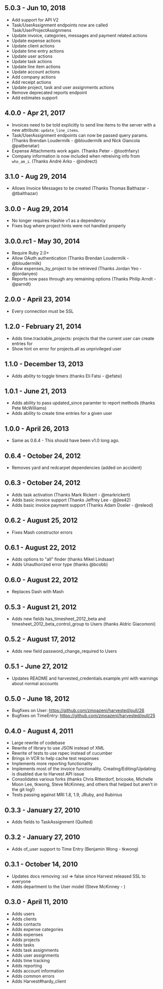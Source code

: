 ## 5.0.3 - Jun 10, 2018
  * Add support for API V2
  * Task/UserAssignment endpoints now are called Task/UserProjectAssignmens
  * Update invoice, categories, messages and payment related actions
  * Update expense actions
  * Update client actions
  * Update time entry actions
  * Update user actions
  * Update task actions
  * Update line item actions
  * Update account actions
  * Add company actions
  * Add receipt actions
  * Update project, task and user assignments actions
  * Remove deprecated reports endpoint
  * Add estimates support

## 4.0.0 - Apr 21, 2017
  * Invoices need to be told explicitly to send line items to the server with a new attribute: `update_line_items`.
  * Task/UserAssignment endpoints can now be passed query params. (Thanks Brendan Loudermilk - @bloudermilk and Nick Giancola @patbenatar)
  * Expense Attachments work again. (Thanks Peter - @toothfairy)
  * Company information is now included when retreiving info from `who_am_i`. (Thanks André Arko - @indirect)

## 3.1.0 - Aug 29, 2014
  * Allows Invoice Messages to be created (Thanks Thomas Balthazar - @tbalthazar)

## 3.0.0 - Aug 29, 2014
  * No longer requires Hashie v1 as a dependency
  * Fixes bug where project hints were not handled properly

## 3.0.0.rc1 - May 30, 2014
  * Require Ruby 2.0+
  * Allow OAuth authentication (Thanks Brendan Loudermilk - @bloudermilk)
  * Allow expenses_by_project to be retrieved (Thanks Jordan Yeo - @jordanyeo)
  * Reports now pass through any remaining options (Thanks Philip Arndt - @parndt)

## 2.0.0 - April 23, 2014
  * Every connection must be SSL

## 1.2.0 - February 21, 2014
  * Adds time.trackable_projects: projects that the current user can create entries for
  * Show hint on error for projects.all as unprivileged user

## 1.1.0 - December 13, 2013
  * Adds ability to toggle timers (thanks Eli Fatsi - @efatsi)

## 1.0.1 - June 21, 2013
  * Adds ability to pass updated_since paramter to report methods (thanks Pete McWilliams)
  * Adds ability to create time entries for a given user

## 1.0.0 - April 26, 2013
  * Same as 0.6.4 - This should have been v1.0 long ago.

## 0.6.4 - October 24, 2012
  * Removes yard and redcarpet dependencies (added on accident)

## 0.6.3 - October 24, 2012
  * Adds task activation (Thanks Mark Rickert - @markrickert)
  * Adds basic invoice support (Thanks Jeffrey Lee - @jlee42)
  * Adds basic invoice payment support (Thanks Adam Doeler - @releod)

## 0.6.2 - August 25, 2012
  * Fixes Mash constructor errors

## 0.6.1 - August 22, 2012
  * Adds options to "all" finder (thanks Mikel Lindsaar)
  * Adds Unauthorized error type (thanks @bcobb)

## 0.6.0 - August 22, 2012
  * Replaces Dash with Mash

## 0.5.3 - August 21, 2012
  * Adds new fields has_timesheet_2012_beta and timesheet_2012_beta_control_group to Users (thanks Aldric Giacomoni)

## 0.5.2 - August 17, 2012
  * Adds new field password_change_required to Users

## 0.5.1 - June 27, 2012
  * Updates README and harvested_credentials.example.yml with warnings about normal accounts

## 0.5.0 - June 18, 2012
  * Bugfixes on User: https://github.com/zmoazeni/harvested/pull/26
  * Bugfixes on TimeEntry: https://github.com/zmoazeni/harvested/pull/25

## 0.4.0 - August 4, 2011
  * Large rewrite of codebase
  * Rewrite of library to use JSON instead of XML
  * Rewrite of tests to use rspec instead of cucumber
  * Brings in VCR to help cache test responses
  * Implements more reporting functionality
  * Implements most of the invoice functionality. Creating/Editing/Updating is disabled due to Harvest API issue
  * Consolidates various forks (thanks Chris Ritterdorf, bricooke, Michelle Moon Lee, tkwong, Steve McKinney, and others that helped but aren't in the git log!)
  * Tests passing against MRI 1.8, 1.9, JRuby, and Rubinius

## 0.3.3 - January 27, 2010
  * Adds fields to TaskAssignment (Quilted)

## 0.3.2 - January 27, 2010
  * Adds of_user support to Time Entry (Benjamin Wong - tkwong)

## 0.3.1 - October 14, 2010
  * Updates docs removing :ssl => false since Harvest released SSL to everyone
  * Adds department to the User model (Steve McKinney - )

## 0.3.0 - April 11, 2010
  * Adds users
  * Adds clients
  * Adds contacts
  * Adds expense categories
  * Adds expenses
  * Adds projects
  * Adds tasks
  * Adds task assignments
  * Adds user assignments
  * Adds time tracking
  * Adds reporting
  * Adds account information
  * Adds common errors
  * Adds Harvest#hardy_client
